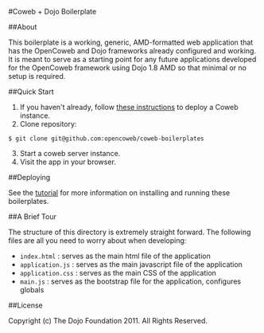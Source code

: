 #Coweb + Dojo Boilerplate

##About

This boilerplate is a working, generic, AMD-formatted web application that has
the OpenCoweb and Dojo frameworks already configured and working. It is meant to
serve as a starting point for any future applications developed for the
OpenCoweb framework using Dojo 1.8 AMD so that minimal or no setup is required.

##Quick Start

1. If you haven't already, follow
[these instructions](http://opencoweb.org/ocwdocs/tutorial/install.html) to
deploy a Coweb instance.
2. Clone repository:

```console
$ git clone git@github.com:opencoweb/coweb-boilerplates
```
3. Start a coweb server instance.
4. Visit the app in your browser.

##Deploying

See the [tutorial](http://opencoweb.org/ocwdocs/tutorial/install.html) for more
information on installing and running these boilerplates.

##A Brief Tour

The structure of this directory is extremely straight forward. The following
files are all you need to worry about when developing:

* ```index.html``` : serves as the main html file of the application
* ```application.js``` : serves as the main javascript file of the application
* ```application.css``` : serves as the main CSS of the application
* ```main.js``` : serves as the bootstrap file for the application, configures globals

##License

Copyright (c) The Dojo Foundation 2011. All Rights Reserved.
